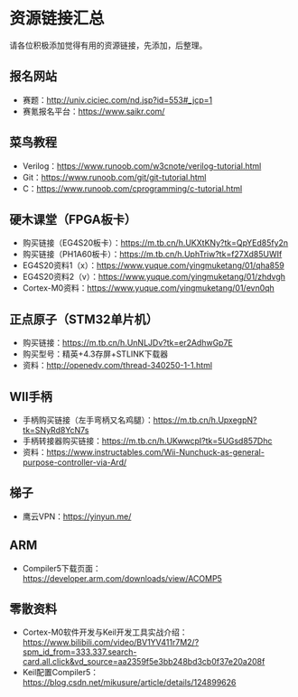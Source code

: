 # 资源链接汇总

请各位积极添加觉得有用的资源链接，先添加，后整理。

## 报名网站
- 赛题：http://univ.ciciec.com/nd.jsp?id=553#_jcp=1
- 赛氪报名平台：https://www.saikr.com/

## 菜鸟教程
- Verilog：https://www.runoob.com/w3cnote/verilog-tutorial.html
- Git：https://www.runoob.com/git/git-tutorial.html
- C：https://www.runoob.com/cprogramming/c-tutorial.html

## 硬木课堂（FPGA板卡）
- 购买链接（EG4S20板卡）：https://m.tb.cn/h.UKXtKNy?tk=QpYEd85fy2n
- 购买链接（PH1A60板卡）：https://m.tb.cn/h.UphTriw?tk=f27Xd85UWIf
- EG4S20资料1（x）：https://www.yuque.com/yingmuketang/01/qha859
- EG4S20资料2（v）：https://www.yuque.com/yingmuketang/01/zhdvgh
- Cortex-M0资料：https://www.yuque.com/yingmuketang/01/evn0qh

## 正点原子（STM32单片机）
- 购买链接：https://m.tb.cn/h.UnNLJDv?tk=er2AdhwGp7E
- 购买型号：精英+4.3存屏+STLINK下载器
- 资料：http://openedv.com/thread-340250-1-1.html

## WII手柄
- 手柄购买链接（左手弯柄又名鸡腿）：https://m.tb.cn/h.UpxegpN?tk=SNyRd8YcN7s
- 手柄转接器购买链接：https://m.tb.cn/h.UKwwcpI?tk=5UGsd857Dhc
- 资料：https://www.instructables.com/Wii-Nunchuck-as-general-purpose-controller-via-Ard/

## 梯子
- 鹰云VPN：https://yinyun.me/

## ARM
- Compiler5下载页面：https://developer.arm.com/downloads/view/ACOMP5

## 零散资料
- Cortex-M0软件开发与Keil开发工具实战介绍：https://www.bilibili.com/video/BV1YV411r7M2/?spm_id_from=333.337.search-card.all.click&vd_source=aa2359f5e3bb248bd3cb0f37e20a208f
- Keil配置Compiler5：https://blog.csdn.net/mikusure/article/details/124899626

